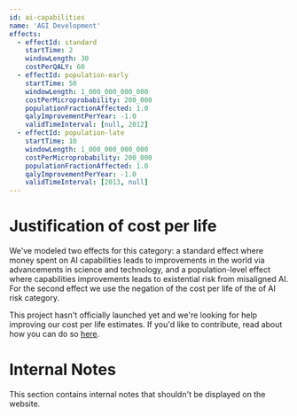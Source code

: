 ```yaml
---
id: ai-capabilities
name: 'AGI Development'
effects:
  - effectId: standard
    startTime: 2
    windowLength: 30
    costPerQALY: 60
  - effectId: population-early
    startTime: 50
    windowLength: 1_000_000_000_000
    costPerMicroprobability: 200_000
    populationFractionAffected: 1.0
    qalyImprovementPerYear: -1.0
    validTimeInterval: [null, 2012]
  - effectId: population-late
    startTime: 10
    windowLength: 1_000_000_000_000
    costPerMicroprobability: 200_000
    populationFractionAffected: 1.0
    qalyImprovementPerYear: -1.0
    validTimeInterval: [2013, null]
---
```


# Justification of cost per life

We've modeled two effects for this category: a standard effect where money spent on AI capabilities leads to improvements in the world via advancements in science and technology, and a population-level effect where capabilities improvements leads to existential risk from misaligned AI. For the second effect we use the negation of the cost per life of the of AI risk category.

This project hasn't officially launched yet and we're looking for help improving our cost per life estimates.
If you'd like to contribute, read about how you can do so [here](https://github.com/impactlist/impactlist/blob/master/CONTRIBUTING.md).

# Internal Notes

This section contains internal notes that shouldn't be displayed on the website.
